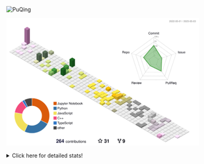 ![PuQing](https://user-images.githubusercontent.com/27223114/171565019-9a56fae6-b08b-421f-99db-7e830da42371.png)

![](./profile-3d-contrib/profile-season-animate.svg)

<details>
<summary>Click here for detailed stats!</summary>

<!--START_SECTION:waka-->
![Lines of code](https://img.shields.io/badge/From%20Hello%20World%20I%27ve%20Written-675.7%20thousand%20lines%20of%20code-blue)

**🐱 My GitHub Data** 

> 📦 244.3 kB Used in GitHub's Storage 
 > 
> 🏆 69 Contributions in the Year 2023
 > 
> 🚫 Not Opted to Hire
 > 
> 📜 25 Public Repositories 
 > 
> 🔑 27 Private Repositories 
 > 
**I'm an Early 🐤** 

```text
🌞 Morning                188 commits         ████░░░░░░░░░░░░░░░░░░░░░   17.80 % 
🌆 Daytime                491 commits         ████████████░░░░░░░░░░░░░   46.50 % 
🌃 Evening                156 commits         ████░░░░░░░░░░░░░░░░░░░░░   14.77 % 
🌙 Night                  221 commits         █████░░░░░░░░░░░░░░░░░░░░   20.93 % 
```


📊 **This Week I Spent My Time On** 

```text
💬 Programming Languages: 
Python                   7 hrs 26 mins       ███████████████████████░░   92.87 % 
INI                      15 mins             █░░░░░░░░░░░░░░░░░░░░░░░░   03.18 % 
Jupyter Notebook         8 mins              ░░░░░░░░░░░░░░░░░░░░░░░░░   01.82 % 
C++                      7 mins              ░░░░░░░░░░░░░░░░░░░░░░░░░   01.55 % 
PythonStub               2 mins              ░░░░░░░░░░░░░░░░░░░░░░░░░   00.57 % 

🔥 Editors: 
PyCharm                  7 hrs 44 mins       ████████████████████████░   96.63 % 
DataSpell                8 mins              ░░░░░░░░░░░░░░░░░░░░░░░░░   01.82 % 
VS Code                  7 mins              ░░░░░░░░░░░░░░░░░░░░░░░░░   01.55 % 

💻 Operating System: 
Mac                      7 hrs 44 mins       ████████████████████████░   96.63 % 
Windows                  8 mins              ░░░░░░░░░░░░░░░░░░░░░░░░░   01.82 % 
WSL                      7 mins              ░░░░░░░░░░░░░░░░░░░░░░░░░   01.55 % 
```


<!--END_SECTION:waka-->
</details>
